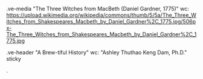.ve-media "The Three Witches from MacBeth (Daniel Gardner, 1775)" wc: https://upload.wikimedia.org/wikipedia/commons/thumb/5/5a/The_Three_Witches_from_Shakespeares_Macbeth_by_Daniel_Gardner%2C_1775.jpg/506px-The_Three_Witches_from_Shakespeares_Macbeth_by_Daniel_Gardner%2C_1775.jpg


.ve-header "A Brew-tiful History" wc: "Ashley Thuthao Keng Dam, Ph.D." sticky

.